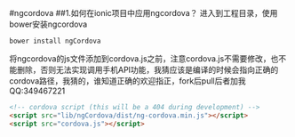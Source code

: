 #ngcordova
##1.如何在ionic项目中应用ngcordova？
进入到工程目录，使用bower安装ngcordova
```
bower install ngCordova
```
将ngcordova的js文件添加到cordova.js之前，注意cordova.js不需要修改，也不能删除，否则无法实现调用手机API功能，我猜应该是编译的时候会指向正确的cordova路径，我猜的，谁知道正确的欢迎指正，fork后pull后者加我QQ:349467221
```html
<!-- cordova script (this will be a 404 during development) -->
<script src="lib/ngCordova/dist/ng-cordova.min.js"></script>
<script src="cordova.js"></script>
```



